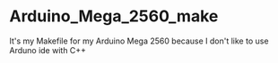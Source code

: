 # Arduino_Mega_2560_make
It's my Makefile for my Arduino Mega 2560 because I don't like to use Arduno ide with C++

